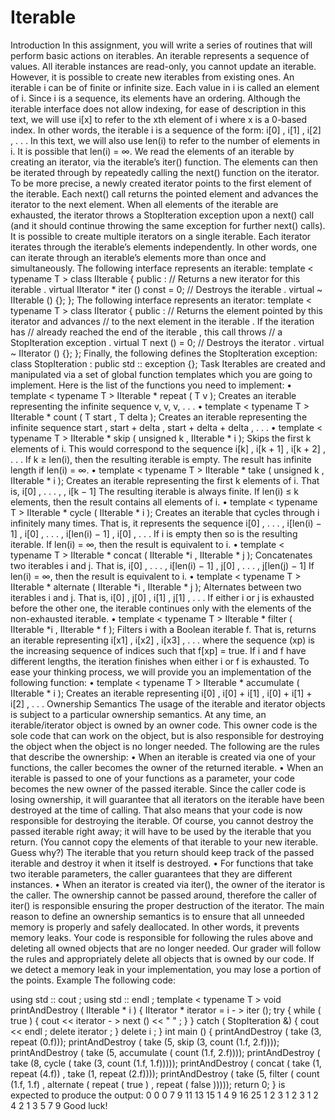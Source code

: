 # Iterable
Introduction
In this assignment, you will write a series of routines that will perform basic actions on iterables. An iterable
represents a sequence of values. All iterable instances are read-only, you cannot update an iterable. However, it
is possible to create new iterables from existing ones.
An iterable i can be of finite or infinite size. Each value in i is called an element of i. Since i is a sequence, its
elements have an ordering. Although the iterable interface does not allow indexing, for ease of description in
this text, we will use i[x] to refer to the xth element of i where x is a 0-based index. In other words, the iterable
i is a sequence of the form:
i[0] , i[1] , i[2] , . . .
In this text, we will also use len(i) to refer to the number of elements in i. It is possible that len(i) = ∞.
We read the elements of an iterable by creating an iterator, via the iterable’s iter() function. The elements can
then be iterated through by repeatedly calling the next() function on the iterator. To be more precise, a newly
created iterator points to the first element of the iterable. Each next() call returns the pointed element and
advances the iterator to the next element. When all elements of the iterable are exhausted, the iterator throws
a StopIteration exception upon a next() call (and it should continue throwing the same exception for further
next() calls).
It is possible to create multiple iterators on a single iterable. Each iterator iterates through the iterable’s elements independently. In other words, one can iterate through an iterable’s elements more than once and
simultaneously.
The following interface represents an iterable:
  template < typename T >
  class IIterable
  {
  public :
  // Returns a new iterator for this iterable .
  virtual IIterator <T > * iter () const = 0;
  // Destroys the iterable .
  virtual ~ IIterable () {};
  };
  The following interface represents an iterator:
  template < typename T >
  class IIterator
  {
  public :
  // Returns the element pointed by this iterator and advances
  // to the next element in the iterable . If the iteration has
  // already reached the end of the iterable , this call throws
  // a StopIteration exception .
  virtual T next () = 0;
  // Destroys the iterator .
  virtual ~ IIterator () {};
  };
  Finally, the following defines the StopIteration exception:
  class StopIteration : public std :: exception {};
  Task
Iterables are created and manipulated via a set of global function templates which you are going to implement.
Here is the list of the functions you need to implement:
• template < typename T > IIterable <T > * repeat ( T v );
Creates an iterable representing the infinite sequence
v, v, v, . . .
• template < typename T > IIterable <T > * count ( T start , T delta );
Creates an iterable representing the infinite sequence
start , start + delta , start + delta + delta , . . .
• template < typename T > IIterable <T > * skip ( unsigned k , IIterable <T > * i );
Skips the first k elements of i. This would correspond to the sequence
i[k] , i[k + 1] , i[k + 2] , . . .
If k ≥ len(i), then the resulting iterable is empty. The result has infinite length if len(i) = ∞.
• template < typename T > IIterable <T > * take ( unsigned k , IIterable <T > * i );
Creates an iterable representing the first k elements of i. That is,
i[0] , . . . , , i[k − 1]
The resulting iterable is always finite. If len(i) ≤ k elements, then the result contains all elements of i.
• template < typename T > IIterable <T > * cycle ( IIterable <T > * i );
Creates an iterable that cycles through i infinitely many times. That is, it represents the sequence
i[0] , . . . , i[len(i) − 1] , i[0] , . . . , i[len(i) − 1] , i[0] , . . .
If i is empty then so is the resulting iterable. If len(i) = ∞, then the result is equivalent to i.
• template < typename T > IIterable <T > * concat ( IIterable <T > *i ,
IIterable <T > * j );
Concatenates two iterables i and j. That is,
i[0] , . . . , i[len(i) − 1] , j[0] , . . . , j[len(j) − 1]
If len(i) = ∞, then the result is equivalent to i.
• template < typename T > IIterable <T > * alternate ( IIterable <T > *i ,
IIterable <T > * j );
Alternates between two iterables i and j. That is,
i[0] , j[0] , i[1] , j[1] , . . .
If either i or j is exhausted before the other one, the iterable continues only with the elements of the
non-exhausted iterable.
• template < typename T > IIterable <T > * filter ( IIterable <T > *i ,
IIterable <bool > * f );
Filters i with a Boolean iterable f. That is, returns an iterable representing
i[x1] , i[x2] , i[x3] , . . .
where the sequence (xp) is the increasing sequence of indices such that f[xp] = true. If i and f have
different lengths, the iteration finishes when either i or f is exhausted.
To ease your thinking process, we will provide you an implementation of the following function:
• template < typename T > IIterable <T > * accumulate ( IIterable <T > * i );
Creates an iterable representing
i[0] , i[0] + i[1] , i[0] + i[1] + i[2] , . . .
Ownership Semantics
The usage of the iterable and iterator objects is subject to a particular ownership semantics. At any time, an
iterable/iterator object is owned by an owner code. This owner code is the sole code that can work on the
object, but is also responsible for destroying the object when the object is no longer needed.
The following are the rules that describe the ownership:
• When an iterable is created via one of your functions, the caller becomes the owner of the returned
iterable.
• When an iterable is passed to one of your functions as a parameter, your code becomes the new owner
of the passed iterable. Since the caller code is losing ownership, it will guarantee that all iterators on the
iterable have been destroyed at the time of calling. That also means that your code is now responsible for
destroying the iterable. Of course, you cannot destroy the passed iterable right away; it will have to be
used by the iterable that you return. (You cannot copy the elements of that iterable to your new iterable.
Guess why?) The iterable that you return should keep track of the passed iterable and destroy it when it
itself is destroyed.
• For functions that take two iterable parameters, the caller guarantees that they are different instances.
• When an iterator is created via iter(), the owner of the iterator is the caller. The ownership cannot be
passed around, therefore the caller of iter() is responsible ensuring the proper destruction of the iterator.
The main reason to define an ownership semantics is to ensure that all unneeded memory is properly and safely
deallocated. In other words, it prevents memory leaks. Your code is responsible for following the rules above
and deleting all owned objects that are no longer needed. Our grader will follow the rules and appropriately
delete all objects that is owned by our code. If we detect a memory leak in your implementation, you may lose
a portion of the points.
Example
The following code:

using std :: cout ;
using std :: endl ;
template < typename T > void printAndDestroy ( IIterable <T > * i )
{
IIterator <T > * iterator = i - > iter ();
try
{
while ( true )
{
cout << iterator - > next () << " " ;
}
}
catch ( StopIteration &)
{
cout << endl ;
delete iterator ;
}
delete i ;
}
int main ()
{
printAndDestroy ( take (3, repeat (0.f)));
printAndDestroy ( take (5, skip (3, count (1.f, 2.f))));
printAndDestroy ( take (5, accumulate ( count (1.f, 2.f))));
printAndDestroy ( take (8, cycle ( take (3, count (1.f, 1.f)))));
printAndDestroy ( concat ( take (1, repeat (4.f)) ,
take (1, repeat (2.f))));
printAndDestroy ( take (5, filter ( count (1.f, 1.f) ,
alternate ( repeat ( true ) , repeat ( false )))));
return 0;
}
is expected to produce the output:
0 0 0
7 9 11 13 15
1 4 9 16 25
1 2 3 1 2 3 1 2
4 2
1 3 5 7 9
Good luck!
